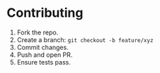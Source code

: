 # Contributing

1. Fork the repo.
2. Create a branch: `git checkout -b feature/xyz`
3. Commit changes.
4. Push and open PR.
5. Ensure tests pass.